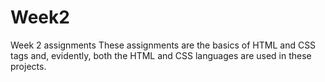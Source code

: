 # Week2
Week 2 assignments
These assignments are the basics of HTML and CSS tags and, evidently, both the HTML and CSS languages are used in these projects.
